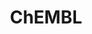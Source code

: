 ---
layout: default
bigquery: https://console.cloud.google.com/bigquery?p=patents-public-data&d=ebi_chembl&page=dataset
citation: '"The ChEMBL database in 2017." Anna Gaulton, Anne Hersey, Michał Nowotka,
  A Patrícia Bento, Jon Chambers, David Mendez, Prudence Mutowo, Francis Atkinson,
  Louisa J Bellis, Elena Cibrián-Uhalte, Mark Davies, Nathan Dedman, Anneli Karlsson,
  María Paula Magariños, John P Overington, George Papadatos, Ines Smit, Andrew R
  Leach Nucleic acids Research (2017) 45 (Database Issue), D945-D954'
contributors: European Bioinformatics Institute
cost: None
description: ChEMBL Data is a manually curated database of small molecules used in
  drug discovery, including information about existing patented drugs.
documentation: 'schema: https://www.ebi.ac.uk/chembl/db_schema


  '
last_edit: 04/07/2022, 10:46:00
location: https://console.cloud.google.com/marketplace/product/google_patents_public_datasets/chembl
maintained_by: EMBL-EBI, an outstation of European Molecular Biology Laboratory
related_publications: '

  ChEMBL: towards direct deposition of bioassay data.


  Mendez D, Gaulton A, Bento AP, Chambers J, De Veij M, Félix E, Magariños MP, Mosquera
  JF, Mutowo P, Nowotka M, Gordillo-Marañón M, Hunter F, Junco L, Mugumbate G, Rodriguez-Lopez
  M, Atkinson F, Bosc N, Radoux CJ, Segura-Cabrera A, Hersey A, Leach AR.


  — Nucleic Acids Res. 2019; 47(D1):D930-D940. doi: 10.1093/nar/gky1075

  '
schema_fields:
- black_box_warning
- smarts
- db_version
- chembl_id
- pathway_key
- selectivity_comment
- as_id
- idx
- usan_stem_id
- metref_id
- molecular_species
- disease_efficacy
- strength
- predbind_id
- tbl
- assay_id
- target_desc
- confidence
- oral
- pref_name
- bao_format
- patent_expire_date
- text_value
- tid
- who_name
- l6
- activity_comment
- sitecomp_id
- mw_freebase
- description
- cidx
- trade_name
- usan_stem
- warning_type
- authors
- ad_type
- warning_year
- ddd_comment
- warnref_id
- molsyn_id
- num_ro5_violations
- data_validity_comment
- units
- sei
- molecule_type
- withdrawn_flag
- assay_strain
- type
- level4
- confidence_score
- heavy_atoms
- assay_test_type
- compd_id
- level2_description
- first_approval
- qudt_units
- ass_cls_map_id
- doc_type
- protein_class_desc
- mecref_id
- relationship_desc
- assay_category
- innovator_company
- clo_id
- last_active
- assay_tissue
- component_id
- path
- assay_subcellular_fraction
- alert_name
- level2
- mechanism_comment
- volume
- max_phase
- rgid
- cell_source_tax_id
- src_id
- drugind_id
- isoform
- withdrawn_class
- level4_description
- prodrug
- cx_logd
- record_id
- first_page
- ridx
- short_name
- mol_hrac_id
- mc_tax_id
- natural_product
- std_act_id
- l2
- aromatic_rings
- indref_id
- warning_class
- indication_class
- approval_date
- entity_type
- usan_substem
- stem_class
- cpd_str_alert_id
- domain_description
- version
- label
- l8
- src_assay_id
- level5
- component_type
- downgraded
- submission_date
- active_ingredient
- tid_fixed
- uo_units
- tax_id
- definition
- mechanism_of_action
- related_tid
- standard_type
- irac_class_id
- efo_term
- organism
- targrel_id
- db_source
- bao_endpoint
- standard_text_value
- who_extra
- compsyn_id
- hrac_code
- full_mwt
- publication_number
- molecular_mechanism
- direct_interaction
- irac_code
- relationship
- end_position
- res_stem_id
- cell_description
- drug_record_id
- patent_use_code
- standard_value
- source_domain_id
- hrac_class_id
- variant_id
- mc_target_accession
- standard_relation
- frac_code
- bei
- target_mapping
- issue
- entity_id
- country
- oc_id
- withdrawn_year
- usan_year
- usan_stem_definition
- prod_pat_id
- curated_by
- assay_source
- rtb
- level1_description
- warning_description
- drug_substance_flag
- src_description
- normal_range_max
- last_page
- delist_flag
- parenteral
- set_name
- site_name
- upper_value
- site_residues
- source
- atc_code
- bao_id
- alert_id
- warning_id
- cell_source_tissue
- mutation
- formulation_id
- mol_irac_id
- pchembl_value
- assay_desc
- l5
- domain_type
- drug_product_flag
- published_relation
- num_alerts
- l1
- value
- met_id
- canonical_smiles
- parent_type
- ddd_id
- pubmed_id
- orig_description
- relation
- research_stem
- dosed_ingredient
- cx_logp
- ro3_pass
- route
- polymer_flag
- company
- parent_id
- cell_name
- hbd
- frac_class_id
- alogp
- mesh_heading
- inorganic_flag
- name
- comp_go_id
- syn_type
- dosage_form
- go_id
- start_position
- le
- stem
- patent_id
- molfile
- l4
- parameter_type
- log_id
- ddd_admr
- cl_lincs_id
- mol_frac_id
- subgroup
- sequence
- actsm_id
- published_units
- journal
- full_molformula
- level1
- compound_name
- met_conversion
- major_class
- level3_description
- result_flag
- parameter_value
- annotation
- homologue
- target_type
- component_synonym
- curation_comment
- src_short_name
- abstract
- ddd_value
- patent_no
- activity_id
- domain_name
- alert_set_id
- doi
- site_id
- level3
- src_compound_id
- assay_tax_id
- species_group_flag
- protclasssyn_id
- binding_site_comment
- domain_id
- title
- stat
- sequence_md5sum
- assay_class_id
- l3
- psa
- toid
- acd_logd
- helm_notation
- lle
- mw_monoisotopic
- mc_target_name
- mesh_id
- enzyme_name
- year
- ref_id
- updated_on
- aidx
- creation_date
- max_phase_for_ind
- acd_logp
- accession
- co_stem_id
- comp_class_id
- smid
- bto_id
- potential_duplicate
- mec_id
- hbd_lipinski
- chirality
- standard_inchi_key
- published_value
- cell_ontology_id
- first_in_class
- ingredient
- warning_country
- ap_id
- synonyms
- parent_go_id
- pathway_id
- num_lipinski_ro5_violations
- compound_key
- availability_type
- metabolite_record_id
- published_type
- standard_upper_value
- class_level
- aspect
- qed_weighted
- mc_organism
- doc_id
- ref_type
- tissue_id
- met_comment
- withdrawn_country
- previous_company
- biocomp_id
- updated_by
- caloha_id
- l7
- structure_type
- targcomp_id
- ref_url
- prediction_method
- withdrawn_reason
- action_type
- mol_atc_id
- acd_most_apka
- active_molregno
- cell_source_organism
- cell_id
- standard_flag
- therapeutic_flag
- product_id
- assay_param_id
- assay_cell_type
- hba_lipinski
- assay_organism
- cx_most_apka
- substrate_record_id
- molregno
- acd_most_bpka
- priority
- cellosaurus_id
- topical
- class_type
- enzyme_tid
- protein_class_id
- uberon_id
- nda_type
- mc_target_type
- efo_id
- hba
- parent_molregno
- relationship_type
- standard_units
- status
- applicant_full_name
- normal_range_min
- job_id
- protein_class_synonym
- assay_type
- standard_inchi
- activity_count
- chebi_par_id
- ddd_units
- cx_most_bpka
- comments
shortname: chembl
tags:
- biotechnology
- health
- chemical
- bioinformatics
- medical
terms_of_use: CC BY-SA 3.0
title: ChEMBL
uuid: e232a192-965c-4ec9-904c-155b6dfe56c5
---